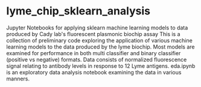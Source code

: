 # lyme_chip_sklearn_analysis
Jupyter Notebooks for applying sklearn machine learning models to data produced by Cady lab's fluorescent plasmonic biochip assay
This is a collection of preliminary code exploring the application of various machine learning models to the data produced by the lyme biochip.
Most models are examined for performance in both multi classifier and binary classifier (positive vs negative) formats.
Data consists of normalized fluorescence signal relating to antibody levels in response to 12 Lyme antigens.
eda.ipynb is an exploratory data analysis notebook examining the data in various manners.

